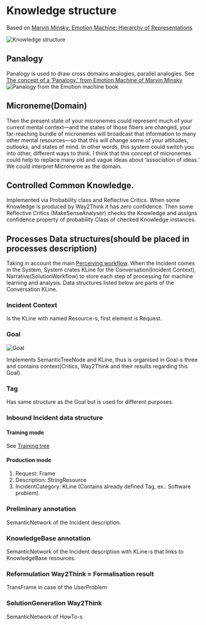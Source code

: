 # Knowledge structure

Based on [Marvin Minsky: Emotion Machine: Hierarchy of Representations](http://web.media.mit.edu/~minsky/E8/eb8.html#_Toc518305131)

![Knowledge structure](https://github.com/menta/menta-0.3/raw/master/doc/design-specification/uml/images/knowledgeClass.png)

## Panalogy
Panalogy is used to draw cross domains analogies, parallel analogies.
See [The concept of a ‘Panalogy.’ from Emotion Machine of Marvin Minsky](http://web.media.mit.edu/~minsky/E6/eb6.html#_Toc446663337)
![Panalogy from the Emotion machine book](http://web.media.mit.edu/~minsky/E6/eb6_files/image005.png)

## Microneme(Domain)
Then the present state of your micronemes could represent much of your current mental context—and the states of those fibers are changed, your far-reaching bundle of micronemes will broadcast that information to many other mental resources—so that this will change some of your attitudes, outlooks, and states of mind.
In other words, this system could switch you into other, different ways to think.
I think that this concept of micronemes could help to replace many old and vague ideas about ‘association of ideas.’
We could interpret Microneme as the domain.

## Controlled Common Knowledge.
Implemented via Probability class and Reflective Critics.
When some Knowledge is produced by Way2Think it has zero confidence. Then some Reflective Critics (MakeSenseAnalyser) checks the Knowledge and
assigns confidence property of probability Class of checked Knowledge instances.

## Processes Data structures(should be placed in processes description)

Taking in account the main [Perceiving workflow](perceiving-modelling.md#Approximate_workflow). When the Incident comes in the System,
System crates KLine for the Conversation(Incident Context), Narrative(SolutionWorkflow) to store each step of processing for machine learning and
analysis. Data structures listed below are parts of the Conversation KLine.

### Incident Context
Is the KLine with named Resource-s, first element is Request.

### Goal

![Goal](https://github.com/menta/menta-0.3/raw/master/doc/design-specification/uml/images/GoalTraining.png)

Implements SemanticTreeNode and KLine, thus is organised in Goal-s three and contains context(Critics, Way2Think and their results regarding this Goal).

### Tag

Has same structure as the Goal but is used for different purposes.

### <a name="Inbound_Incident_data_structure">Inbound Incident data structure</a>

#### Training mode
See [Training tree](training.md#Training_tree)

#### Production mode
1. Request: Frame
  2. Description: StringResource
  2. IncidentCategory: KLine (Contains already defined Tag, ex.: Software problem).

### Preliminary annotation
SemanticNetwork of the Incident description.

### <a name="KnowledgeBase_annotation"> KnowledgeBase annotation</a>
SemanticNetwork of the Incident description with KLine-s that links to KnowledgeBase resources.

### <a name="Reformulation_Way2Think">Reformulation Way2Think = Formalisation result</a>
TransFrame in case of the UserProblem

### SolutionGeneration Way2Think
SemanticNetwork of HowTo-s
